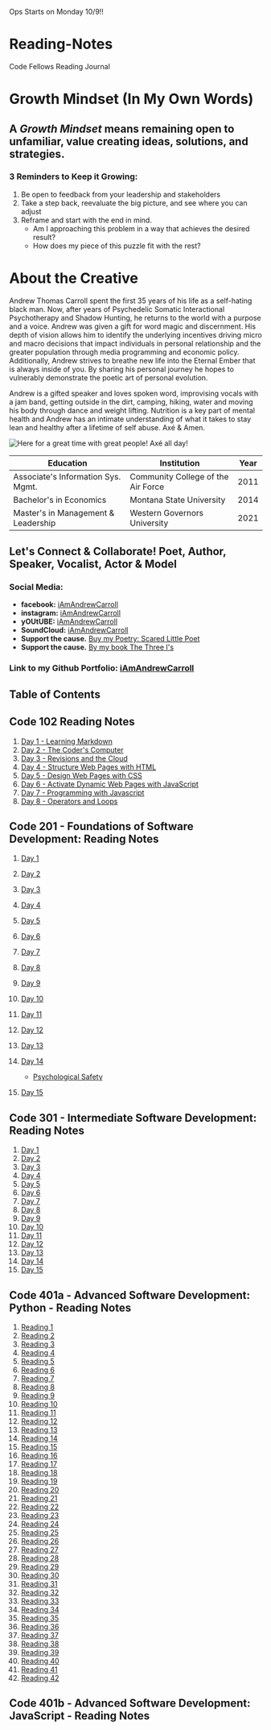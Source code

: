 Ops Starts on Monday 10/9!!

# Reading-Notes
Code Fellows Reading Journal


# Growth Mindset (In My Own Words)

## A ***Growth Mindset*** means remaining open to unfamiliar, value creating ideas, solutions, and strategies.

### 3 Reminders to Keep it Growing:
1. Be open to feedback from your leadership and stakeholders
2. Take a step back, reevaluate the big picture, and see where you can adjust 
3. Reframe and start with the end in mind.  
   - Am I approaching this problem in a way that achieves the desired result?
   - How does my piece of this puzzle fit with the rest?

# About the Creative
Andrew Thomas Carroll spent the first 35 years of his life as
a self-hating black man. Now, after years of Psychedelic
Somatic Interactional Psychotherapy and Shadow Hunting,
he returns to the world with a purpose and a voice. Andrew
was given a gift for word magic and discernment. His depth
of vision allows him to identify the underlying incentives driving
micro and macro decisions that impact individuals in personal
relationship and the greater population through media programming and economic policy. 
Additionally, Andrew strives to breathe new life into
the Eternal Ember that is always inside of you. By sharing
his personal journey he hopes to vulnerably demonstrate the
poetic art of personal evolution.

Andrew is a gifted speaker and loves spoken word,
improvising vocals with a jam band, getting outside in the
dirt, camping, hiking, water and moving his body through
dance and weight lifting. Nutrition is a key part of mental
health and Andrew has an intimate understanding of what it
takes to stay lean and healthy after a lifetime of self abuse.
Axé & Amen.

![Here for a great time with great people! Axé all day!](./pics/smile.png)

| **Education**  | **Institution** | **Year** |
|-------------------------|-------------------------|-------------------------|
| Associate's Information Sys. Mgmt. | Community College of the Air Force | 2011|
| Bachelor's in Economics | Montana State University | 2014 |
| Master's in Management & Leadership | Western Governors University | 2021 |

## Let's Connect & Collaborate! Poet, Author, Speaker, Vocalist, Actor & Model

### Social Media:
- **facebook:** [iAmAndrewCarroll](https://www.facebook.com/iamandrewcarroll)
- **instagram:** [iAmAndrewCarroll](https://www.instagram.com/iamandrewcarroll/)
- **yOUtUBE:** [iAmAndrewCarroll](https://www.youtube.com/@Iamandrewcarroll)
- **SoundCloud:** [iAmAndrewCarroll](https://soundcloud.com/iamandrewcarroll)
- **Support the cause.** [Buy my Poetry: Scared Little Poet](https://books2read.com/u/mgPBVR)
- **Support the cause.** [By my book The Three I's](https://www.amazon.com/Three-Intelligently-Intentionally-Immediate-Success/dp/109396538X)


### Link to my Github Portfolio: [iAmAndrewCarroll](https://iamandrewcarroll.github.io/reading-notes/)

## Table of Contents

## Code 102 Reading Notes
1. [Day 1 - Learning Markdown](102/102-1.md)
2. [Day 2 - The Coder's Computer](102/102-2.md)
3. [Day 3 - Revisions and the Cloud](102/102-3.md)
4. [Day 4 - Structure Web Pages with HTML ](102/102-4.md)
5. [Day 5 - Design Web Pages with CSS](102/102-5.md)
6. [Day 6 - Activate Dynamic Web Pages with JavaScript](102/102-6.md)
7. [Day 7 - Programming with Javascript](102/102-7.md)
8. [Day 8 - Operators and Loops](102/102-8.md)

## Code 201 - Foundations of Software Development: Reading Notes
1. [Day 1](201/201-1.md)
2. [Day 2](201/201-2.md)
3. [Day 3](201/201-3.md)
4. [Day 4](201/201-4.md)
5. [Day 5](201/201-5.md)
6. [Day 6](201/201-6.md)
7. [Day 7](201/201-7.md)
8. [Day 8](201/201-8.md)
9. [Day 9](201/201-9.md)
10. [Day 10](201/201-10.md)
11. [Day 11](201/201-11.md)
12. [Day 12](201/201-12.md)
13. [Day 13](201/201-13.md)
14. [Day 14](201/201-14.md)

    - [Psychological Safety](201/PsychologicalSafety.md)

15. [Day 15](201/201-15.md)

## Code 301 - Intermediate Software Development: Reading Notes
1. [Day 1](301/301-1.md)
2. [Day 2](301/301-2.md)
3. [Day 3](301/301-3.md)
4. [Day 4](301/301-4.md)
5. [Day 5](301/301-5.md)
6. [Day 6](301/301-6.md)
7. [Day 7](301/301-7.md)
8. [Day 8](301/301-8.md)
9. [Day 9](301/301-9.md)
10. [Day 10](301/301-10.md)
11. [Day 11](301/301-11.md)
12. [Day 12](301/301-12.md)
13. [Day 13](301/301-13.md)
14. [Day 14](301/301-14.md)
15. [Day 15](301/301-15.md)

## Code 401a - Advanced Software Development: Python - Reading Notes
1. [Reading 1](401/401-1.md)
2. [Reading 2](401/401-2.md)
3. [Reading 3](401/401-3.md)
4. [Reading 4](401/401-4.md)
5. [Reading 5](401/401-5.md)
6. [Reading 6](401/401-6.md)
7. [Reading 7](401/401-7.md)
8. [Reading 8](401/401-8.md)
9. [Reading 9](401/401-9.md)
10. [Reading 10](401/401-10.md)
11. [Reading 11](401/401-11.md)
12. [Reading 12](401/401-12.md)
13. [Reading 13](401/401-13.md)
14. [Reading 14](401/401-14.md)
15. [Reading 15](401/401-15.md)
16. [Reading 16](401/401-16.md)
17. [Reading 17](401/401-17.md)
18. [Reading 18](401/401-18.md)
19. [Reading 19](401/401-19.md)
20. [Reading 20](401/401-20.md)
21. [Reading 21](401/401-21.md)
22. [Reading 22](401/401-22.md)
23. [Reading 23](401/401-23.md)
24. [Reading 24](401/401-24.md)
25. [Reading 25](401/401-25.md)
26. [Reading 26](401/401-26.md)
27. [Reading 27](401/401-27.md)
28. [Reading 28](401/401-28.md)
29. [Reading 29](401/401-29.md)
30. [Reading 30](401/401-30.md)
31. [Reading 31](401/401-31.md)
32. [Reading 32](401/401-32.md)
33. [Reading 33](401/401-33.md)
34. [Reading 34](401/401-34.md)
35. [Reading 35](401/401-35.md)
36. [Reading 36](401/401-36.md)
37. [Reading 37](401/401-37.md)
38. [Reading 38](401/401-38.md)
39. [Reading 39](401/401-39.md)
40. [Reading 40](401/401-40.md)
41. [Reading 41](401/401-41.md)
42. [Reading 42](401/401-42.md)


## Code 401b - Advanced Software Development: JavaScript - Reading Notes


